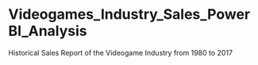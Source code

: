 # Videogames_Industry_Sales_PowerBI_Analysis
Historical Sales Report of the Videogame Industry from 1980 to 2017
